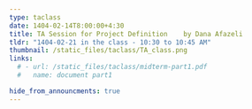 ```yaml
---
type: taclass
date: 1404-02-14T8:00:00+4:30
title: TA Session for Project Definition	by Dana Afazeli
tldr: "1404-02-21 in the class - 10:30 to 10:45 AM"
thumbnail: /static_files/taclass/TA_class.png
links:
  # - url: /static_files/taclass/midterm-part1.pdf
  #   name: document part1

hide_from_announcments: true
---
```

